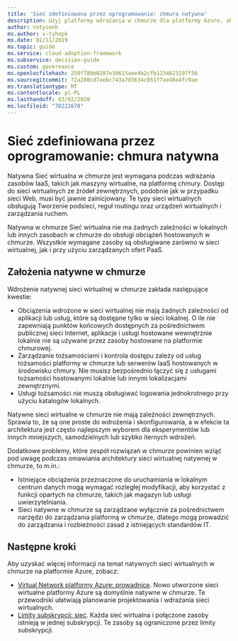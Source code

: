 ```yaml
---
title: 'Sieć zdefiniowana przez oprogramowanie: chmura natywna'
description: Użyj platformy wdrażania w chmurze dla platformy Azure, aby dowiedzieć się więcej na temat natywnych sieci wirtualnych, które są wymagane do wdrażania maszyn wirtualnych w chmurze.
author: rotycenh
ms.author: v-tyhopk
ms.date: 02/11/2019
ms.topic: guide
ms.service: cloud-adoption-framework
ms.subservice: decision-guide
ms.custom: governance
ms.openlocfilehash: 250f78bb0287e30615aee4b2cfb1234823197f56
ms.sourcegitcommit: 72a280cd7aebc743a7d3634c051f7ae46e4fc9ae
ms.translationtype: MT
ms.contentlocale: pl-PL
ms.lasthandoff: 03/02/2020
ms.locfileid: "78222678"
---
```

# <a name="software-defined-networking-cloud-native"></a>Sieć zdefiniowana przez oprogramowanie: chmura natywna

Natywna Sieć wirtualna w chmurze jest wymagana podczas wdrażania zasobów IaaS, takich jak maszyny wirtualne, na platformę chmury. Dostęp do sieci wirtualnych ze źródeł zewnętrznych, podobnie jak w przypadku sieci Web, musi być jawnie zainicjowany. Te typy sieci wirtualnych obsługują Tworzenie podsieci, reguł routingu oraz urządzeń wirtualnych i zarządzania ruchem.

Natywna w chmurze Sieć wirtualna nie ma żadnych zależności w lokalnych lub innych zasobach w chmurze do obsługi obciążeń hostowanych w chmurze. Wszystkie wymagane zasoby są obsługiwane zarówno w sieci wirtualnej, jak i przy użyciu zarządzanych ofert PaaS.

## <a name="cloud-native-assumptions"></a>Założenia natywne w chmurze

Wdrożenie natywnej sieci wirtualnej w chmurze zakłada następujące kwestie:

- Obciążenia wdrożone w sieci wirtualnej nie mają żadnych zależności od aplikacji lub usług, które są dostępne tylko w sieci lokalnej. O ile nie zapewniają punktów końcowych dostępnych za pośrednictwem publicznej sieci Internet, aplikacje i usługi hostowane wewnętrznie lokalnie nie są używane przez zasoby hostowane na platformie chmurowej.
- Zarządzanie tożsamościami i kontrola dostępu zależy od usług tożsamości platformy w chmurze lub serwerów IaaS hostowanych w środowisku chmury. Nie musisz bezpośrednio łączyć się z usługami tożsamości hostowanymi lokalnie lub innymi lokalizacjami zewnętrznymi.
- Usługi tożsamości nie muszą obsługiwać logowania jednokrotnego przy użyciu katalogów lokalnych.

Natywne sieci wirtualne w chmurze nie mają zależności zewnętrznych. Sprawia to, że są one proste do wdrożenia i skonfigurowania, a w efekcie ta architektura jest często najlepszym wyborem dla eksperymentów lub innych mniejszych, samodzielnych lub szybko iternych wdrożeń.

Dodatkowe problemy, które zespół rozwiązań w chmurze powinien wziąć pod uwagę podczas omawiania architektury sieci wirtualnej natywnej w chmurze, to m.in.:

- Istniejące obciążenia przeznaczone do uruchamiania w lokalnym centrum danych mogą wymagać rozległej modyfikacji, aby korzystać z funkcji opartych na chmurze, takich jak magazyn lub usługi uwierzytelniania.
- Sieci natywne w chmurze są zarządzane wyłącznie za pośrednictwem narzędzi do zarządzania platformą w chmurze, dlatego mogą prowadzić do zarządzania i rozbieżności zasad z istniejących standardów IT.

## <a name="next-steps"></a>Następne kroki

Aby uzyskać więcej informacji na temat natywnych sieci wirtualnych w chmurze na platformie Azure, zobacz:

- [Virtual Network platformy Azure: prowadnice](https://docs.microsoft.com/azure/virtual-network/virtual-network-vnet-plan-design-arm). Nowo utworzone sieci wirtualne platformy Azure są domyślnie natywne w chmurze. Te przewodniki ułatwiają planowanie projektowania i wdrażania sieci wirtualnych.
- [Limity subskrypcji: sieć](https://docs.microsoft.com/azure/azure-subscription-service-limits?toc=/azure/virtual-network/toc.json#networking-limits). Każda sieć wirtualna i połączone zasoby istnieją w jednej subskrypcji. Te zasoby są ograniczone przez limity subskrypcji.
